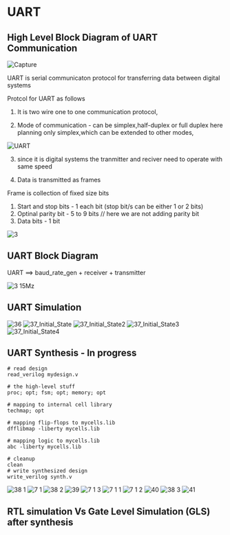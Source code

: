 # UART

## High Level Block Diagram of UART Communication

![Capture](https://github.com/adhiiiii/Hardware-Design---VLSI/assets/47310995/ffd24671-020d-43c9-8ccb-34354802d88d)

UART is serial communicaton protocol for transferring data between digital systems

Protcol for UART as follows

1) It is two wire one to one communication protocol, 

2) Mode of communication - can be simplex,half-duplex or full duplex
here planning only simplex,which can be extended to other modes,

![UART](https://github.com/adhiiiii/Hardware-Design---VLSI/assets/47310995/b7b67d52-6ca8-4b07-ab54-2bf2b9d4a019)

3) since it is digital systems the tranmitter and reciver need to operate with same speed

4) Data is transmitted as frames

Frame is collection of fixed size bits

1) Start and stop bits -  1 each bit (stop bit/s can be either 1 or 2 bits)
2) Optinal parity bit - 5 to 9 bits // here we are not adding parity bit
3) Data bits  - 1 bit

![3](https://github.com/adhiiiii/Hardware-Design---VLSI/assets/47310995/2e9baf11-257f-4162-9d4f-4b95c6009ca3)

## UART Block Diagram

 UART ==> baud_rate_gen + receiver + transmitter
 
 ![3 15Mz](https://github.com/adhiiiii/Hardware-Design---VLSI/assets/47310995/8c77c8e6-a51f-4a68-9841-d197eb943a5e)


## UART Simulation

![36](https://github.com/adhiiiii/Hardware-Design---VLSI/assets/47310995/2bcf5ef5-60af-4b71-a13e-d807deeed533)
![37_Initial_State](https://github.com/adhiiiii/Hardware-Design---VLSI/assets/47310995/ced5aa40-8a67-4280-a1fb-36809e5c91a8)
![37_Initial_State2](https://github.com/adhiiiii/Hardware-Design---VLSI/assets/47310995/7b50ad46-5818-4142-acf3-63e7743fd881)
![37_Initial_State3](https://github.com/adhiiiii/Hardware-Design---VLSI/assets/47310995/85fd7a10-f262-40d7-8497-b17227ad40c7)
![37_Initial_State4](https://github.com/adhiiiii/Hardware-Design---VLSI/assets/47310995/3b005d93-a57d-4db0-ae78-f58f7cf602e6)

## UART Synthesis - In progress

```
# read design
read_verilog mydesign.v

# the high-level stuff
proc; opt; fsm; opt; memory; opt

# mapping to internal cell library
techmap; opt

# mapping flip-flops to mycells.lib
dfflibmap -liberty mycells.lib

# mapping logic to mycells.lib
abc -liberty mycells.lib

# cleanup
clean
# write synthesized design
write_verilog synth.v

``` 


![38 1](https://github.com/adhiiiii/Hardware-Design---VLSI/assets/47310995/5d55f9b4-9f90-47b3-9d0f-a0c9df1f1097)
![7 1](https://github.com/adhiiiii/Hardware-Design---VLSI/assets/47310995/ba42cb5c-93a9-4404-82ad-b7ca5143d9eb)
![38 2](https://github.com/adhiiiii/Hardware-Design---VLSI/assets/47310995/6f0ae3b3-90ca-4e6d-83d8-f0d5d27f0a39)
![39](https://github.com/adhiiiii/Hardware-Design---VLSI/assets/47310995/2d268e98-d683-49fd-9a11-df3eda1c652e)
![7 1 3](https://github.com/adhiiiii/Hardware-Design---VLSI/assets/47310995/ae2b5b03-a253-40af-aabc-a22514bc4b14)
![7 1 1](https://github.com/adhiiiii/Hardware-Design---VLSI/assets/47310995/bf43e7c1-2bf5-45cb-890f-53ede3a4a573)
![7 1 2](https://github.com/adhiiiii/Hardware-Design---VLSI/assets/47310995/97045843-5ee7-4e8a-96b8-6ef01dc09666)
![40](https://github.com/adhiiiii/Hardware-Design---VLSI/assets/47310995/0b105b04-bda4-4bce-b3c8-612b0a09de52)
![38 3](https://github.com/adhiiiii/Hardware-Design---VLSI/assets/47310995/332d4b58-8283-4b7f-b454-cfd42aa94a13)
![41](https://github.com/adhiiiii/Hardware-Design---VLSI/assets/47310995/33adf5eb-6ca3-4239-8371-ef9ea274beb1)

## RTL simulation Vs Gate Level Simulation (GLS) after synthesis
